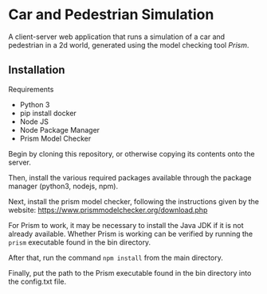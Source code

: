 # Car and Pedestrian Simulation

A client-server web application that runs a simulation of a car and pedestrian in a 2d world, generated using the model checking tool *Prism*.

## Installation

Requirements
  - Python 3
  - pip install docker
  - Node JS
  - Node Package Manager
  - Prism Model Checker

Begin by cloning this repository, or otherwise copying its contents onto the server.

Then, install the various required packages available through the package manager (python3, nodejs, npm).

Next, install the prism model checker, following the instructions given by the website: https://www.prismmodelchecker.org/download.php

For Prism to work, it may be necessary to install the Java JDK if it is not already available. Whether Prism is working can be verified by running the `prism` executable found in the bin directory.

After that, run the command `npm install` from the main directory.

Finally, put the path to the Prism executable found in the bin directory into the config.txt file.
